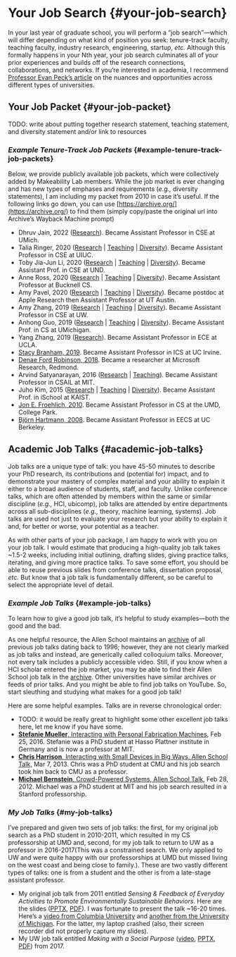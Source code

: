 # **Your Job Search** {#your-job-search}

In your last year of graduate school, you will perform a “job search”—which will differ depending on what kind of position you seek: tenure-track faculty, teaching faculty, industry research, engineering, startup, *etc.* Although this formally happens in your Nth year, your job search culminates all of your prior experiences and builds off of the research connections, collaborations, and networks. If you’re interested in academia, I recommend [Professor Evan Peck’s article](https://medium.com/bucknell-hci/the-jobs-i-didnt-see-my-misconceptions-of-the-academic-job-market-9cb98b057422) on the nuances and opportunities across different types of universities. 

## **Your Job Packet** {#your-job-packet}

TODO: write about putting together research statement, teaching statement, and diversity statement and/or link to resources

### *Example Tenure-Track Job Packets* {#example-tenure-track-job-packets}

Below, we provide publicly available job packets, which were collectively added by Makeability Lab members. While the job market is ever changing and has new types of emphases and requirements (*e.g.,* diversity statements), I am including my packet from 2010 in case it’s useful. If the following links go down, you can use [https://archive.org/](https://archive.org/) to find them (simply copy/paste the original url into Archive’s Wayback Machine prompt)

* Dhruv Jain, 2022 ([Research](https://web.eecs.umich.edu/~profdj/job/Jain_Research_Broad.pdf)). Became Assistant Professor in CSE at UMich.  
* Talia Ringer, 2020 ([Research](https://dependenttyp.es/materials/research.pdf) | [Teaching](https://dependenttyp.es/materials/teaching.pdf) | [Diversity](https://dependenttyp.es/materials/diversity.pdf)). Became Assistant Professor in CSE at UIUC.  
* Toby Jia-Jun Li, 2020 ([Research](https://toby.li/files/Research%20Statement_Toby%20Li.pdf) | [Teaching](https://toby.li/files/Teaching%20Statement_Toby%20Li.pdf) | [Diversity](https://toby.li/files/Diversity%20Statement_Toby%20Li.pdf)). Became Assistant Prof. in CSE at UND.  
* Anne Ross, 2020 ([Research](https://web.archive.org/web/20211020064059/https://homes.cs.washington.edu/~ansross/ResearchStatement.pdf) | [Teaching](https://web.archive.org/web/20211020080552/https://homes.cs.washington.edu/~ansross/TeachingStatement.pdf) | [Diversity](https://web.archive.org/web/20211020075456/https://homes.cs.washington.edu/~ansross/DiversityStatement.pdf)). Became Assistant Professor at Bucknell CS.  
* Amy Pavel, 2020 ([Research](https://amypavel.com/docs/pavel-research.pdf) | [Teaching](https://amypavel.com/docs/pavel-teaching.pdf) | [Diversity](https://amypavel.com/docs/pavel-diversity.pdf)). Became postdoc at Apple Research then Assistant Professor at UT Austin.  
* Amy Zhang, 2019 ([Research](https://homes.cs.washington.edu/~axz/papers/AZ_research_statement.pdf) | [Teaching](https://homes.cs.washington.edu/~axz/papers/AZ_teaching_statement.pdf) | [Diversity](https://homes.cs.washington.edu/~axz/papers/AZ_diversity_statement.pdf)). Became Assistant Professor in CSE at UW.  
* Anhong Guo, 2019 ([Research](https://guoanhong.com/job/Research_AnhongGuo.pdf) | [Teaching](https://guoanhong.com/job/Teaching_AnhongGuo.pdf) | [Diversity](https://guoanhong.com/job/Diversity_AnhongGuo.pdf)). Became Assistant Prof. in CS at UMichigan.  
* Yang Zhang, 2019 ([Research](https://hilab.dev/ResearchStatement_HiLab.pdf)). Became Assistant Professor in ECE at UCLA.  
* [Stacy Branham, 2019](https://stacybranham.com/2019/12/18/blog-academic-job-market-pt-1-materials/). Became Assistant Professor in ICS at UC Irvine.  
* [Denae Ford Robinson, 2018](http://denaeford.me/JobAppMaterials/). Became a researcher at Microsoft Research, Redmond.  
* Arvind Satyanarayan, 2016 ([Research](https://arvindsatya.com/files/job-search/research-statement.pdf) | [Teaching](https://arvindsatya.com/files/job-search/teaching-statement.pdf)). Became Assistant Professor in CSAIL at MIT.   
* Juho Kim, 2015 ([Research](https://juhokim.com/files/faculty-apps/JuhoKim-Research.pdf) | [Teaching](https://juhokim.com/files/faculty-apps/JuhoKim-Teaching.pdf) | [Diversity](https://juhokim.com/files/faculty-apps/JuhoKim-Diversity.pdf)). Became Assistant Prof. in iSchool at KAIST.  
* [Jon E. Froehlich, 2010](https://web.archive.org/web/20130421012821/http://www.cs.umd.edu/~jonf/cv/JonFroehlich_JobPacket2010.pdf). Became Assistant Professor in CS at the UMD, College Park.  
* [Björn Hartmann, 2008](https://people.eecs.berkeley.edu/~bjoern/app/). Became Assistant Professor in EECS at UC Berkeley. 

## **Academic Job Talks** {#academic-job-talks}

Job talks are a unique type of talk: you have 45-50 minutes to describe your PhD research, its contributions and (potential for) impact, and to demonstrate your mastery of complex material and your ability to explain it either to a broad audience of students, staff, and faculty. Unlike conference talks, which are often attended by members within the same or similar discipline (*e.g.,* HCI, ubicomp), job talks are attended by entire departments across all sub-disciplines (*e.g.,* theory, machine learning, systems). Job talks are used not just to evaluate your research but your ability to explain it and, for better or worse, your potential as a teacher.

As with other parts of your job package, I am happy to work with you on your job talk. I would estimate that producing a high-quality job talk takes \~1.5-2 weeks, including initial outlining, drafting slides, giving practice talks, iterating, and giving more practice talks. To save some effort, you should be able to reuse previous slides from conference talks, dissertation proposal, *etc.* But know that a job talk is fundamentally different, so be careful to select the appropriate level of detail.

### *Example Job Talks* {#example-job-talks}

To learn how to give a good job talk, it’s helpful to study examples—both the good and the bad. 

As one helpful resource, the Allen School maintains an [archive](https://www.cs.washington.edu/events/colloquia/search) of all previous job talks dating back to 1996; however, they are not clearly marked as job talks and instead, are generically called colloquium talks. Moreover, not every talk includes a publicly accessible video. Still, if you know when a HCI scholar entered the job market, you may be able to find their Allen School job talk in the [archive](https://www.cs.washington.edu/events/colloquia/search). Other universities have similar archives or feeds of prior talks. And you might be able to find job talks on YouTube. So, start sleuthing and studying what makes for a good job talk\!

Here are some helpful examples. Talks are in reverse chronological order:

* TODO: it would be really great to highlight some other excellent job talks here, let me know if you have some.  
* [**Stefanie Mueller**, Interacting with Personal Fabrication Machines](https://www.cs.washington.edu/events/colloquia/search/details?id=2845), Feb 25, 2016\. Stefanie was a PhD student at Hasso Plattner institute in Germany and is now a professor at MIT.  
* [**Chris Harrison**, Interacting with Small Devices in Big Ways, Allen School Talk,](https://www.cs.washington.edu/events/colloquia/search/details?id=1318) Mar 7, 2013\. Chris was a PhD student at CMU and his job search took him back to CMU as a professor.  
* [**Michael Bernstein**, Crowd-Powered Systems, Allen School Talk](https://www.cs.washington.edu/events/colloquia/search/details?id=1172), Feb 28, 2012\. Michael was a PhD student at MIT and his job search resulted in a Stanford professorship. 

### *My Job Talks* {#my-job-talks}

I’ve prepared and given two sets of job talks: the first, for my original job search as a PhD student in 2010-2011, which resulted in my CS professorship at UMD and, second, for my job talk to return to UW as a professor in 2016-2017(This was a constrained search. We only applied to UW and were quite happy with our professorships at UMD but missed living on the west coast and being close to family.). These are two vastly different types of talks: one is from a student and the other is from a late-stage assistant professor.

* My original job talk from 2011 entitled *Sensing & Feedback of Everyday Activities to Promote Environmentally Sustainable Behaviors*. Here are the slides ([PPTX](https://makeabilitylab.cs.washington.edu/media/talks/Sensing_and_Feedback_of_Everyday_Activities_to_Promote_Environmentally_Sustainable_Behaviors_oMTV0bC.pptx), [PDF](https://makeabilitylab.cs.washington.edu/media/talks/Froehlich_SensingAndFeedbackToPromoteEnvironmentallySustainableBehaviors_VirginiaTechSeminar2012_Z4o4uFa.pdf)). I was fortunate to present the talk \~16-20 times. Here’s a [video from Columbia University](https://youtu.be/PZxtoy16mS4) and [another from the University of Michigan](https://youtu.be/yiBN4iu7hOk). For the latter, my laptop crashed (also, their screen recorder did not properly capture my slides).  
* My UW job talk entitled *Making with a Social Purpose* ([video](https://youtu.be/c79axOoeRIs), [PPTX](https://makeabilitylab.cs.washington.edu/media/talks/Froehlich_OverviewTalk_v3.5-PostTalkEdits.pptx), [PDF](https://makeabilitylab.cs.washington.edu/media/talks/Froehlich_MakingWithASocialPurpose_2016.pdf)) from 2017\.